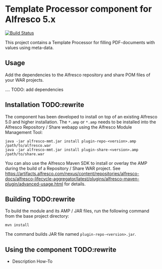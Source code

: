 Template Processor component for Alfresco 5.x
===============================================================
[![Build Status](https://www?branch=master)](https://www)

This project contains a Template Processor for filling PDF-documents
 with values using meta-data.
 
Usage
--------
Add the dependencies to the Alfresco repository and share POM files of your WAR projects.

<dependencies>
.... 
TODO: add dependencies



Installation TODO:rewrite
------------

The component has been developed to install on top of an existing Alfresco
5.0 and higher installation. The `*.amp` or
`*.amp` needs to be installed into the Alfresco
Repository / Share webapp using the Alfresco Module Management Tool:

    java -jar alfresco-mmt.jar install plugin-repo-<version>.amp /path/to/alfresco.war
    java -jar alfresco-mmt.jar install plugin-share-<version>.amp /path/to/share.war

You can also use the Alfresco Maven SDK to install or overlay the AMP during the build of a
Repository / Share WAR project. See https://artifacts.alfresco.com/nexus/content/repositories/alfresco-docs/alfresco-lifecycle-aggregator/latest/plugins/alfresco-maven-plugin/advanced-usage.html
for details.

Building TODO:rewrite
--------

To build the module and its AMP / JAR files, run the following command from the base
project directory:

    mvn install

The command builds JAR file named `plugin-repo-<version>.jar`.

Using the component TODO:rewrite
-------------------

- Description How-To